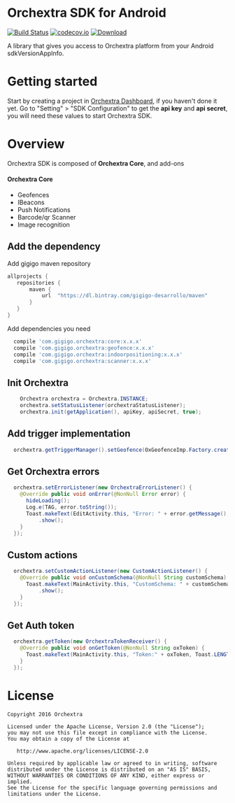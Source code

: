 # Orchextra SDK for Android
[![Build Status](https://travis-ci.org/Orchextra/orchextra-android-sdk.svg?branch=ocm_integration)](https://travis-ci.org/Orchextra/orchextra-android-sdk)
[![codecov.io](https://codecov.io/github/Orchextra/orchextra-android-sdk/coverage.svg?branch=master)](https://codecov.io/github/Orchextra/orchextra-android-sdk)
[![Download](https://api.bintray.com/packages/gigigo-desarrollo/maven/com.gigigo.orchextra%3Acore/images/download.svg)](https://bintray.com/gigigo-desarrollo/maven/com.gigigo.orchextra%3Acore/_latestVersion)

A library that gives you access to Orchextra platform from your Android sdkVersionAppInfo.

# Getting started
Start by creating a project in [Orchextra Dashboard](https://dashboard.orchextra.io/start/login), if you haven't done it yet. Go to "Setting" > "SDK Configuration" to get the **api key** and **api secret**, you will need these values to start Orchextra SDK.

# Overview
Orchextra SDK is composed of **Orchextra Core**, and add-ons

#### Orchextra Core
- Geofences
- IBeacons
- Push Notifications
- Barcode/qr Scanner
- Image recognition

## Add the dependency

Add gigigo maven repository 

```groovy
allprojects {
   repositories {
       maven {
           url  "https://dl.bintray.com/gigigo-desarrollo/maven" 
       }
   }
}
```

Add dependencies you need

```groovy
  compile 'com.gigigo.orchextra:core:x.x.x'
  compile 'com.gigigo.orchextra:geofence:x.x.x'
  compile 'com.gigigo.orchextra:indoorpositioning:x.x.x'
  compile 'com.gigigo.orchextra:scanner:x.x.x'
```

## Init Orchextra

```java
    Orchextra orchextra = Orchextra.INSTANCE;
    orchextra.setStatusListener(orchextraStatusListener);
    orchextra.init(getApplication(), apiKey, apiSecret, true);
```

## Add trigger implementation

```java
  orchextra.getTriggerManager().setGeofence(OxGeofenceImp.Factory.create(getApplication()));
```

## Get Orchextra errors

```java
  orchextra.setErrorListener(new OrchextraErrorListener() {
    @Override public void onError(@NonNull Error error) {
      hideLoading();
      Log.e(TAG, error.toString());
      Toast.makeText(EditActivity.this, "Error: " + error.getMessage(), Toast.LENGTH_SHORT)
          .show();
    }
  });
```

## Custom actions

```java
  orchextra.setCustomActionListener(new CustomActionListener() {
    @Override public void onCustomSchema(@NonNull String customSchema) {
      Toast.makeText(MainActivity.this, "CustomSchema: " + customSchema, Toast.LENGTH_LONG)
          .show();
    }
  });
```

## Get Auth token

```java
  orchextra.getToken(new OrchextraTokenReceiver() {
    @Override public void onGetToken(@NonNull String oxToken) {
      Toast.makeText(MainActivity.this, "Token:" + oxToken, Toast.LENGTH_SHORT).show();
    }
  });
```


License
=======

    Copyright 2016 Orchextra

    Licensed under the Apache License, Version 2.0 (the "License");
    you may not use this file except in compliance with the License.
    You may obtain a copy of the License at

       http://www.apache.org/licenses/LICENSE-2.0

    Unless required by applicable law or agreed to in writing, software
    distributed under the License is distributed on an "AS IS" BASIS,
    WITHOUT WARRANTIES OR CONDITIONS OF ANY KIND, either express or implied.
    See the License for the specific language governing permissions and
    limitations under the License.

